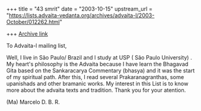 +++
title = "43 smrit"
date = "2003-10-15"
upstream_url = "https://lists.advaita-vedanta.org/archives/advaita-l/2003-October/012262.html"

+++
[Archive link](https://lists.advaita-vedanta.org/archives/advaita-l/2003-October/012262.html)

To Advaita-l mailing list,

Well, I live in São Paulo/ Brazil  and I study at USP ( São Paulo
University) . My heart's philosophy is the Advaita because I have learn the
Bhagavad Gita based on the Sankaracarya Commentary (bhasya) and it was the
start of my spiritual path. After this, I read several Prakaranagranthas,
some upanishads and other bramanic works. My interest in this List is to
know more about the advaita texts and tradition.
Thank you for your atention.


 (Ma) Marcelo D. B. R.


